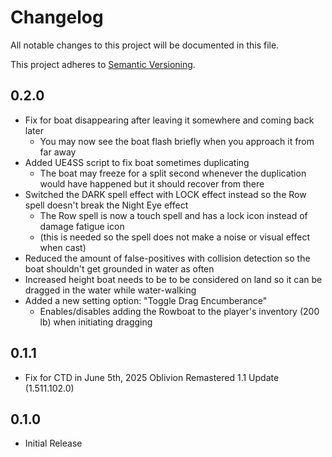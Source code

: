 # Changelog

All notable changes to this project will be documented in this file.

This project adheres to [Semantic Versioning](https://semver.org/spec/v2.0.0.html).

## 0.2.0

- Fix for boat disappearing after leaving it somewhere and coming back later
  - You may now see the boat flash briefly when you approach it from far away
- Added UE4SS script to fix boat sometimes duplicating
  - The boat may freeze for a split second whenever the duplication would have happened but it should recover from there
- Switched the DARK spell effect with LOCK effect instead so the Row spell doesn't break the Night Eye effect
  - The Row spell is now a touch spell and has a lock icon instead of damage fatigue icon
  - (this is needed so the spell does not make a noise or visual effect when cast)
- Reduced the amount of false-positives with collision detection so the boat shouldn't get grounded in water as often
- Increased height boat needs to be to be considered on land so it can be dragged in the water while water-walking
- Added a new setting option: "Toggle Drag Encumberance"
  - Enables/disables adding the Rowboat to the player's inventory (200 lb) when initiating dragging

## 0.1.1

- Fix for CTD in June 5th, 2025 Oblivion Remastered 1.1 Update (1.511.102.0)

## 0.1.0

- Initial Release